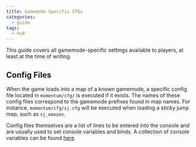 ```yaml
---
title: Gamemode Specific CFGs
categories:
  - guide
tags:
  - hud
---
```


This guide covers all gamemode-specific settings available to players, at least at the time of writing.

## Config Files

When the game loads into a map of a known gamemode, a specific config file located in `momentum/cfg/` is executed if it exists.
The names of these config files correspond to the gamemode prefixes found in map names.
For instance, `momentum/cfg/sj.cfg` will be executed when loading a sticky jump map, such as `sj_amazon`.

Config files themselves are a list of lines to be entered into the console and are usually used to set console variables and binds. A collection of console variables can be found [here](/categories/var).
